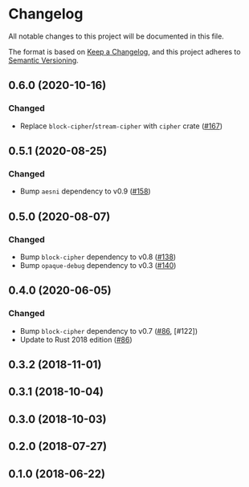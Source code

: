 # Changelog

All notable changes to this project will be documented in this file.

The format is based on [Keep a Changelog](https://keepachangelog.com/en/1.0.0/),
and this project adheres to [Semantic Versioning](https://semver.org/spec/v2.0.0.html).

## 0.6.0 (2020-10-16)
### Changed
- Replace `block-cipher`/`stream-cipher` with `cipher` crate ([#167])

[#167]: https://github.com/RustCrypto/block-ciphers/pull/167

## 0.5.1 (2020-08-25)
### Changed
- Bump `aesni` dependency to v0.9 ([#158])

[#158]: https://github.com/RustCrypto/block-ciphers/pull/158

## 0.5.0 (2020-08-07)
### Changed
- Bump `block-cipher` dependency to v0.8 ([#138])
- Bump `opaque-debug` dependency to v0.3 ([#140])

[#138]: https://github.com/RustCrypto/block-ciphers/pull/138
[#140]: https://github.com/RustCrypto/block-ciphers/pull/140

## 0.4.0 (2020-06-05)
### Changed
- Bump `block-cipher` dependency to v0.7 ([#86], [#122])
- Update to Rust 2018 edition ([#86])

[#121]: https://github.com/RustCrypto/block-ciphers/pull/122 
[#86]: https://github.com/RustCrypto/block-ciphers/pull/86

## 0.3.2 (2018-11-01)

## 0.3.1 (2018-10-04)

## 0.3.0 (2018-10-03)

## 0.2.0 (2018-07-27)

## 0.1.0 (2018-06-22)
